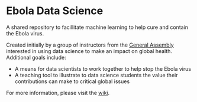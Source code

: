 Ebola Data Science
==================

A shared repository to facillitate machine learning to help cure and contain the Ebola virus.

Created initially by a group of instructors from the [General Assembly](http://www.generalassemb.ly) interested in using data science to make an impact on global health.  Additional goals include:

* A means for data scientists to work together to help stop the Ebola virus
* A teaching tool to illustrate to data science students the value their contributions can make to critical global issues


For more information, please visit the [wiki](https://github.com/TeachingDataScience/ebola/wiki).
